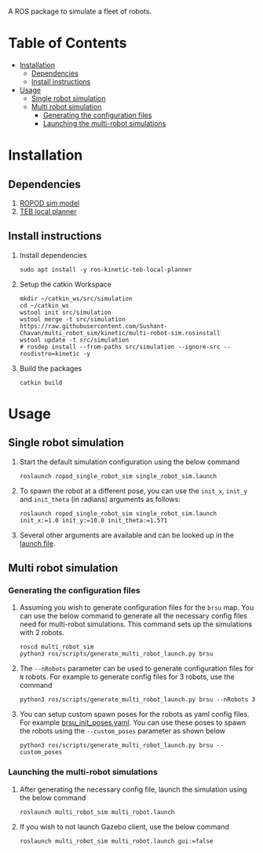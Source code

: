 A ROS package to simulate a fleet of robots.

# Table of Contents
   * [Installation](#installation)
      * [Dependencies](#dependencies)
      * [Install instructions](#install-instructions)
   * [Usage](#usage)
      * [Single robot simulation](#single-robot-simulation)
      * [Multi robot simulation](#multi-robot-simulation)
         * [Generating the configuration files](#generating-the-configuration-files)
         * [Launching the multi-robot simulations](#launching-the-multi-robot-simulations)

# Installation

## Dependencies
1. [ROPOD sim model](https://github.com/DharminB/ropod_sim#ropod_sim)
2. [TEB local planner](http://wiki.ros.org/teb_local_planner)

## Install instructions
1. Install dependencies
    ```
    sudo apt install -y ros-kinetic-teb-local-planner
    ```
2. Setup the catkin Workspace
    ```
    mkdir ~/catkin_ws/src/simulation
    cd ~/catkin_ws
    wstool init src/simulation
    wstool merge -t src/simulation https://raw.githubusercontent.com/Sushant-Chavan/multi_robot_sim/kinetic/multi-robot-sim.rosinstall
    wstool update -t src/simulation
    # rosdep install --from-paths src/simulation --ignore-src --rosdistro=kinetic -y
    ```
3. Build the packages
    ```
    catkin build
    ```

# Usage

## Single robot simulation

1. Start the default simulation configuration using the below command
    ```
    roslaunch ropod_single_robot_sim single_robot_sim.launch
    ```
2. To spawn the robot at a different pose, you can use the `init_x`, `init_y` and `init_theta` (in radians) arguments as follows:
    ```
    roslaunch ropod_single_robot_sim single_robot_sim.launch init_x:=1.0 init_y:=10.0 init_theta:=1.571
    ```
3. Several other arguments are available and can be looked up in the [launch file](ropod_single_robot_sim/ros/launch/single_robot_sim.launch).


## Multi robot simulation

### Generating the configuration files

1. Assuming you wish to generate configuration files for the `brsu` map. You can use the below command to generate all the necessary config files need for multi-robot simulations. This command sets up the simulations with 2 robots.
    ```
    roscd multi_robot_sim
    python3 ros/scripts/generate_multi_robot_launch.py brsu
    ```
2. The `--nRobots` parameter can be used to generate configuration files for `N` robots. For example to generate config files for 3 robots, use the command
    ```
    python3 ros/scripts/generate_multi_robot_launch.py brsu --nRobots 3
    ```
3. You can setup custom spawn poses for the robots as yaml config files. For example [brsu_init_poses.yaml](multi_robot_sim/ros/config/spawn_pose_config/brsu_init_poses.yaml). You can use these poses to spawn the robots using the `--custom_poses` parameter as shown below
    ```
    python3 ros/scripts/generate_multi_robot_launch.py brsu --custom_poses
    ```

### Launching the multi-robot simulations

1. After generating the necessary config file, launch the simulation using the below command
    ```
    roslaunch multi_robot_sim multi_robot.launch
    ```
2. If you wish to not launch Gazebo client, use the below command
    ```
    roslaunch multi_robot_sim multi_robot.launch gui:=false
    ```
